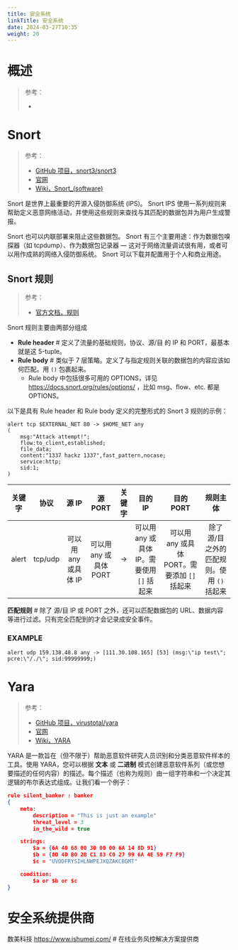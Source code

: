 ```yaml
---
title: 安全系统
linkTitle: 安全系统
date: 2024-03-27T10:35
weight: 20
---
```


# 概述

> 参考：
> 
> -

# Snort

> 参考：
> 
> - [GitHub 项目，snort3/snort3](https://github.com/snort3/snort3)
> - [官网](https://www.snort.org/)
> - [Wiki，Snort_(software)](https://en.wikipedia.org/wiki/Snort_(software))

Snort 是世界上最重要的开源入侵防御系统 (IPS)。 Snort IPS 使用一系列规则来帮助定义恶意网络活动，并使用这些规则来查找与其匹配的数据包并为用户生成警报。

Snort 也可以内联部署来阻止这些数据包。 Snort 有三个主要用途：作为数据包嗅探器（如 tcpdump）、作为数据包记录器 — 这对于网络流量调试很有用，或者可以用作成熟的网络入侵防御系统。 Snort 可以下载并配置用于个人和商业用途。

## Snort 规则

> 参考：
> 
> - [官方文档，规则](https://docs.snort.org/rules/)

Snort 规则主要由两部分组成

- **Rule header** # 定义了流量的基础规则，协议、源/目 的 IP 和 PORT，最基本就是这 5-tuple。
- **Rule body** # 类似于 7 层策略。定义了与指定规则关联的数据包的内容应该如何匹配。用 `()` 包裹起来。
  - Rule body 中包括很多可用的 OPTIONS，详见 https://docs.snort.org/rules/options/ ，比如 msg、flow、etc. 都是 OPTIONS。

以下是具有 Rule header 和 Rule body 定义的完整形式的 Snort 3 规则的示例：

```text
alert tcp $EXTERNAL_NET 80 -> $HOME_NET any
(
    msg:"Attack attempt!";
    flow:to_client,established;
    file_data;
    content:"1337 hackz 1337",fast_pattern,nocase;
    service:http;
    sid:1;
)
```

|  关键字  |   协议    |      源 IP      |      源 PORT      | 关键字 |            目的 IP             |            目的 PORT             |            规则主体            |
| :---: | :-----: | :------------: | :--------------: | :-: | :--------------------------: | :----------------------------: | :------------------------: |
| alert | tcp/udp | 可以用 any 或具体 IP | 可以用 any 或具体 PORT | ->  | 可以用 any 或具体 IP。需要使用 `[]` 括起来 | 可以用 any 或具体 PORT。需要添加 `[]` 括起来 | 除了 源/目 之外的匹配规则。使用 `()` 括起来 |

**匹配规则** # 除了 源/目 IP 或 PORT 之外，还可以匹配数据包的 URL、数据内容 等进行过滤。只有完全匹配到的才会记录成安全事件。

### EXAMPLE

`alert udp 159.138.48.8 any -> [111.30.108.165] [53] (msg:\"ip test\"; pcre:\"/./\"; sid:99999999;)`

# Yara

> 参考：
> 
> - [GitHub 项目，virustotal/yara](https://github.com/virustotal/yara)
> - [官网](https://virustotal.github.io/yara/)
> - [Wiki，YARA](https://en.wikipedia.org/wiki/YARA)

YARA 是一款旨在（但不限于）帮助恶意软件研究人员识别和分类恶意软件样本的工具。使用 YARA，您可以根据 **文本** 或 **二进制** 模式创建恶意软件系列（或您想要描述的任何内容）的描述。每个描述（也称为规则）由一组字符串和一个决定其逻辑的布尔表达式组成。让我们看一个例子：

```json
rule silent_banker : banker
{
    meta:
        description = "This is just an example"
        threat_level = 3
        in_the_wild = true

    strings:
        $a = {6A 40 68 00 30 00 00 6A 14 8D 91}
        $b = {8D 4D B0 2B C1 83 C0 27 99 6A 4E 59 F7 F9}
        $c = "UVODFRYSIHLNWPEJXQZAKCBGMT"

    condition:
        $a or $b or $c
}
```

# 安全系统提供商

数美科技 https://www.ishumei.com/ # 在线业务风控解决方案提供商